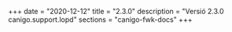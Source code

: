+++
date        = "2020-12-12"
title       = "2.3.0"
description = "Versió 2.3.0 canigo.support.lopd"
sections    = "canigo-fwk-docs"
+++
